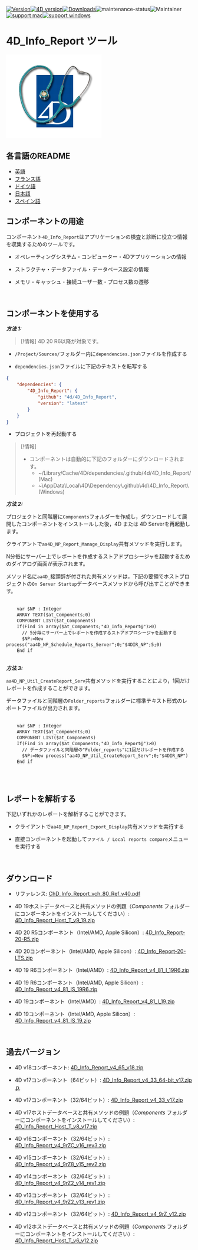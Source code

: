 [![Version](https://img.shields.io/endpoint?url=https://gist.githubusercontent.com/CGareau/dd2aa26e5b6c4152e80e7d3d09f2486a/raw/release_inforeport.json)](https://github.com/4d/4D_Info_Report/releases/latest/)[![4D version](https://img.shields.io/endpoint?url=https://gist.githubusercontent.com/CGareau/dd2aa26e5b6c4152e80e7d3d09f2486a/raw/version_4dir.json)](<>)[![Downloads](https://img.shields.io/github/downloads/4d/4D_Info_Report/total.svg)](https://GitHub.com/4d/4D_Info_Report/releases/latest/)![maintenance-status](https://img.shields.io/badge/maintenance-actively--developed-brightgreen.svg)![Maintainer](https://img.shields.io/badge/maintainer-ThomasSchlumberger-blue)<br>[![support mac](https://img.shields.io/badge/macOS-000000.svg?style=flat-square&logo=apple&labelColor=000000&logoColor=white)](<>)[![support windows](https://img.shields.io/badge/windows-0078D6.svg?style=flat-square&logo=MODX&logoColor=white)](<>)

# 4D_Info_Report ツール

![info_report](https://github.com/4d/4D_Info_Report/blob/main/images/4DIR.png)

## 各言語のREADME

-   [英語](README.md)
-   [フランス語](README.fr.md)
-   [ドイツ語](README.de.md)
-   [日本語](README.ja.md)
-   [スペイン語](README.es.md)

## コンポーネントの用途

コンポーネント`4D_Info_Report`はアプリケーションの検査と診断に役立つ情報を収集するためのツールです。

- オペレーティングシステム・コンピューター・4Dアプリケーションの情報

- ストラクチャ・データファイル・データベース設定の情報

- メモリ・キャッシュ・接続ユーザー数・プロセス数の遷移

<br>

## コンポーネントを使用する

**_方法 1:_**

> [!情報]
> 4D 20 R6以降が対象です。

- `/Project/Sources/`フォルダー内に`dependencies.json`ファイルを作成する

- `dependencies.json`ファイルに下記のテキストを転写する

```json
{
	"dependencies": {
		"4D_Info_Report": {
			"github": "4d/4D_Info_Report",
			"version": "latest"
		}
	}
}
```

- プロジェクトを再起動する

> [!情報]
>
> -   コンポーネントは自動的に下記のフォルダーにダウンロードされます。
>     -   ~/Library/Cache/4D/dependencies/.github/4d/4D_Info_Report/ (Mac)
>     -   ~\AppData\Local\4D\Dependency\\.github\4d\4D_Info_Report\ (Windows)

**_方法 2:_**

プロジェクトと同階層に`Components`フォルダーを作成し，ダウンロードして展開したコンポーネントをインストールした後，4D または 4D Serverを再起動します。

クライアントで`aa4D_NP_Report_Manage_Display`共有メソッドを実行します。

N分毎にサーバー上でレポートを作成するストアドプロシージャを起動するためのダイアログ画面が表示されます。

メソッド名に`aa4D_`接頭辞が付された共有メソッドは，下記の要領でホストプロジェクトの`On Server Startup`データベースメソッドから呼び出すことができます。

<pre>
  <code class="4d">
    var $NP : Integer
    ARRAY TEXT($at_Components;0)
    COMPONENT LIST($at_Components)
    If(Find in array($at_Components;"4D_Info_Report@")>0)
      // 5分毎にサーバー上でレポートを作成するストアドプロシージャを起動する
      $NP:=New process("aa4D_NP_Schedule_Reports_Server";0;"$4DIR_NP";5;0)
    End if
   </code>
</pre>

**_方法 3:_**

`aa4D_NP_Util_CreateReport_Serv`共有メソッドを実行することにより，1回だけレポートを作成することができます。

データファイルと同階層の`Folder_reports`フォルダーに標準テキスト形式のレポートファイルが出力されます。

<pre>
  <code class="4d">
    var $NP : Integer
    ARRAY TEXT($at_Components;0)
    COMPONENT LIST($at_Components)
    If(Find in array($at_Components;"4D_Info_Report@")>0)
      // データファイルと同階層の"Folder_reports"に1回だけレポートを作成する
      $NP:=New process("aa4D_NP_Util_CreateReport_Serv";0;"$4DIR_NP")
    End if
    </code>
</pre>

<br>

## レポートを解析する

下記いずれかのレポートを解析することができます。

- クライアントで`aa4D_NP_Report_Export_Display`共有メソッドを実行する

- 直接コンポーネントを起動して`ファイル / Local reports compare`メニューを実行する

<br>

## ダウンロード

- リファレンス: [ChD_Info_Report_vch_80_Ref_v40.pdf](https://github.com/4d/4D_Info_Report/releases/latest/download/4D_Info_Report_v4_80_Ref_v40.pdf)

- 4D 19ホストデータベースと共有メソッドの例題（*Components* フォルダーにコンポーネントをインストールしてください）: [4D_Info_Report_Host_T_v9_19.zip](https://github.com/4d/4D_Info_Report/releases/latest/download/4D_Info_Report_Host_T_v9_19.zip)

- 4D 20 R5コンポーネント（Intel/AMD, Apple Silicon）: [4D_Info_Report-20-R5.zip](https://github.com/4d/4D_Info_Report/releases/latest/download/4D_Info_Report-20-R5.zip)

- 4D 20コンポーネント（Intel/AMD, Apple Silicon）: [4D_Info_Report-20-LTS.zip](https://github.com/4d/4D_Info_Report/releases/latest/download/4D_Info_Report-20-LTS.zip)

- 4D 19 R6コンポーネント（Intel/AMD）: [4D_Info_Report_v4_81_I_19R6.zip](https://github.com/4d/4D_Info_Report/releases/latest/download/4D_Info_Report_v4_81_I_19R6.zip)

- 4D 19 R6コンポーネント（Intel/AMD, Apple Silicon）: [4D_Info_Report_v4_81_IS_19R6.zip](https://github.com/4d/4D_Info_Report/releases/latest/download/4D_Info_Report_v4_81_IS_19R6.zip)

- 4D 19コンポーネント（Intel/AMD）: [4D_Info_Report_v4_81_I_19.zip](https://github.com/4d/4D_Info_Report/releases/latest/download/4D_Info_Report_v4_81_I_19.zip)

- 4D 19コンポーネント（Intel/AMD, Apple Silicon）: [4D_Info_Report_v4_81_IS_19.zip](https://github.com/4d/4D_Info_Report/releases/latest/download/4D_Info_Report_v4_81_IS_19.zip)

<br>

## 過去バージョン

- 4D v18コンポーネント: [4D_Info_Report_v4_65_v18.zip](https://github.com/4d/4D_Info_Report/releases/latest/download/4D_Info_Report_v4_65_v18.zip)

- 4D v17コンポーネント（64ビット）: [4D_Info_Report_v4_33_64-bit_v17.zipｐ](https://github.com/4d/4D_Info_Report/releases/latest/download/4D_Info_Report_v4_33_64-bit_v17.zip)

- 4D v17コンポーネント（32/64ビット）: [4D_Info_Report_v4_33_v17.zip](https://github.com/4d/4D_Info_Report/releases/latest/download/4D_Info_Report_v4_33_v17.zip)

- 4D v17ホストデータベースと共有メソッドの例題（*Components* フォルダーにコンポーネントをインストールしてください）: [4D_Info_Report_Host_T_v8_v17.zip](https://github.com/4d/4D_Info_Report/releases/latest/download/4D_Info_Report_Host_T_v8_v17.zip)

- 4D v16コンポーネント（32/64ビット）: [4D_Info_Report_v4_9rZC_v16_rev3.zip](https://github.com/4d/4D_Info_Report/releases/latest/download/4D_Info_Report_v4_9rZC_v16_rev3.zip)

- 4D v15コンポーネント（32/64ビット）: [4D_Info_Report_v4_9rZ8_v15_rev2.zip](https://github.com/4d/4D_Info_Report/releases/latest/download/4D_Info_Report_v4_9rZ8_v15_rev2.zip)

- 4D v14コンポーネント（32/64ビット）: [4D_Info_Report_v4_9rZ2_v14_rev1.zip](https://github.com/4d/4D_Info_Report/releases/latest/download/4D_Info_Report_v4_9rZ2_v14_rev1.zip)

- 4D v13コンポーネント（32/64ビット）: [4D_Info_Report_v4_9rZ2_v13_rev1.zip](https://github.com/4d/4D_Info_Report/releases/latest/download/4D_Info_Report_v4_9rZ2_v13_rev1.zip)

- 4D v12コンポーネント（32/64ビット）: [4D_Info_Report_v4_9rZ_v12.zip](https://github.com/4d/4D_Info_Report/releases/latest/download/4D_Info_Report_v4_9rZ_v12.zip)

- 4D v12ホストデータベースと共有メソッドの例題（*Components* フォルダーにコンポーネントをインストールしてください）: [4D_Info_Report_Host_T_v6_v12.zip](https://github.com/4d/4D_Info_Report/releases/latest/download/4D_Info_Report_Host_T_v6_v12.zip)
